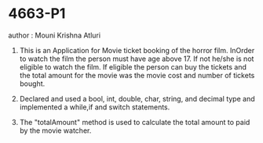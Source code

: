 # 4663-P1
author : Mouni Krishna Atluri

1. This is an Application for Movie ticket booking of the horror film. InOrder to watch the film the person must have age above 17. If not he/she is not eligible to watch the film. If eligible the person can buy the tickets and the total amount for the movie was the movie cost and number of tickets bought.

2. Declared and used a bool, int, double, char, string, and decimal type and implemented a while,if and switch statements.

3. The "totalAmount" method is used to calculate the total amount to paid by the movie watcher.

